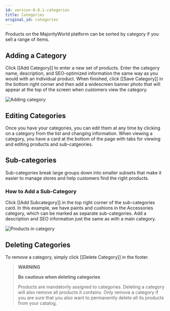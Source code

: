 ```yaml
---
id: version-0.0.1-categories
title: Categories
original_id: categories
---
```


Products on the MajorityWorld platform can be sorted by category if you sell a range of items.


## Adding a Category

Click [[Add&nbsp;Category]] to enter a new set of products. Enter the category name, description, and SEO-optimized information the same way as you would with an individual product. When finished, click [[Save&nbsp;Category]] in the bottom right corner and then add a widescreen banner photo that will appear at the top of the screen when customers view the category.

![Adding category](assets/dashboard-catalog/15.jpg)


## Editing Categories

Once you have your categories, you can edit them at any time by clicking on a category from the list and changing information. When viewing a category, you have a card at the bottom of the page with tabs for viewing and editing products and sub-catgeories.  


## Sub-categories

Sub-categories break large groups down into smaller subsets that make it easier to manage stores and help customers find the right products. 

### How to Add a Sub-Category

Click [[Add&nbsp;Subcategory]] in the top right corner of the sub-categories card. In this example, we have paints and cushions in the Accessories category, which can be marked as separate sub-categories. Add a description and SEO information just the same as with a main category.

![Products in category](assets/dashboard-catalog/16.jpg)


## Deleting Categories

To remove a category, simply click [[Delete&nbsp;Category]] in the footer.

> **WARNING** 
>
> **Be cautious when deleting categories**
>
> Products are mandatorily assigned to categories. Deleting a category will also remove all products it contains. Only remove a category if you are sure that you also want to permanently delete all its products from your catalog.
